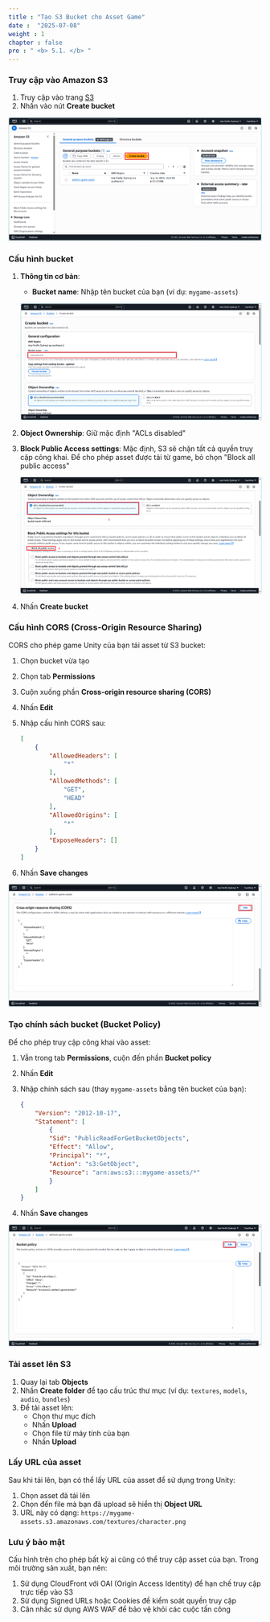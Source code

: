 ```yaml
---
title : "Tạo S3 Bucket cho Asset Game"
date :  "2025-07-08" 
weight : 1 
chapter : false
pre : " <b> 5.1. </b> "
---
```


### Truy cập vào Amazon S3

1. Truy cập vào trang [S3](https://ap-southeast-2.console.aws.amazon.com/s3/home?region=ap-southeast-2#)
2. Nhấn vào nút **Create bucket**

![S3Console](/images/4.s3/s3-console.png)

### Cấu hình bucket

1. **Thông tin cơ bản**:
   - **Bucket name**: Nhập tên bucket của bạn (ví dụ: `mygame-assets`)

   ![S3Name](/images/4.s3/s3-name.png)

2. **Object Ownership**: Giữ mặc định "ACLs disabled"

3. **Block Public Access settings**: Mặc định, S3 sẽ chặn tất cả quyền truy cập công khai. Để cho phép asset được tải từ game, bỏ chọn "Block all public access"

   ![S3Public](/images/4.s3/s3-public.png)

4. Nhấn **Create bucket**

### Cấu hình CORS (Cross-Origin Resource Sharing)

CORS cho phép game Unity của bạn tải asset từ S3 bucket:

1. Chọn bucket vừa tạo
2. Chọn tab **Permissions**
3. Cuộn xuống phần **Cross-origin resource sharing (CORS)**
4. Nhấn **Edit**
5. Nhập cấu hình CORS sau:

    ```json
    [
        {
            "AllowedHeaders": [
                "*"
            ],
            "AllowedMethods": [
                "GET",
                "HEAD"
            ],
            "AllowedOrigins": [
                "*"
            ],
            "ExposeHeaders": []
        }
    ]
    ```

6. Nhấn **Save changes**

![S3CORS](/images/4.s3/s3-cors.png)

### Tạo chính sách bucket (Bucket Policy)

Để cho phép truy cập công khai vào asset:

1. Vẫn trong tab **Permissions**, cuộn đến phần **Bucket policy**
2. Nhấn **Edit**
3. Nhập chính sách sau (thay `mygame-assets` bằng tên bucket của bạn):

    ```json
    {
        "Version": "2012-10-17",
        "Statement": [
            {
            "Sid": "PublicReadForGetBucketObjects",
            "Effect": "Allow",
            "Principal": "*",
            "Action": "s3:GetObject",
            "Resource": "arn:aws:s3:::mygame-assets/*"
            }
        ]
    }
    ```

4. Nhấn **Save changes**

![S3Policy](/images/4.s3/s3-policy.png)

### Tải asset lên S3

1. Quay lại tab **Objects**
2. Nhấn **Create folder** để tạo cấu trúc thư mục (ví dụ: `textures`, `models`, `audio`, `bundles`)
3. Để tải asset lên:
   - Chọn thư mục đích
   - Nhấn **Upload**
   - Chọn file từ máy tính của bạn
   - Nhấn **Upload**

### Lấy URL của asset

Sau khi tải lên, bạn có thể lấy URL của asset để sử dụng trong Unity:

1. Chọn asset đã tải lên
2. Chọn đến file mà bạn đã upload sẽ hiển thị **Object URL**
3. URL này có dạng: `https://mygame-assets.s3.amazonaws.com/textures/character.png`

### Lưu ý bảo mật

Cấu hình trên cho phép bất kỳ ai cũng có thể truy cập asset của bạn. Trong môi trường sản xuất, bạn nên:

1. Sử dụng CloudFront với OAI (Origin Access Identity) để hạn chế truy cập trực tiếp vào S3
2. Sử dụng Signed URLs hoặc Cookies để kiểm soát quyền truy cập
3. Cân nhắc sử dụng AWS WAF để bảo vệ khỏi các cuộc tấn công
